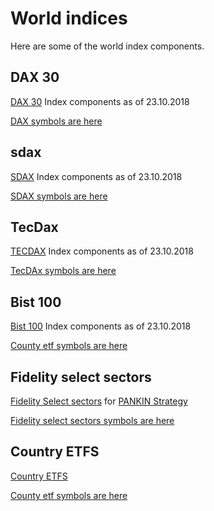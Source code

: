 # World indices

Here are some of the world index components. 

## DAX 30 

[DAX 30](https://finance.yahoo.com/quote/%5EGDAXI/components?p=%5EGDAXI) Index components as of 23.10.2018 

[DAX symbols are here](symbols/dax.csv)

## sdax

[SDAX](https://finance.yahoo.com/quote/%5ESDAXI/components?p=^SDAXI&.tsrc=fin-srch) Index components as of 23.10.2018 

[SDAX symbols are here](symbols/sdax.csv)

## TecDax 

[TECDAX](https://finance.yahoo.com/quote/%5ETECDAX/components?p=%5ETECDAX) Index components as of 23.10.2018 

[TecDAx symbols are here](symbols/tecdax.csv)


## Bist 100 
[Bist 100](http://www.borsaistanbul.com/en/indices/bist-stock-indices) Index components as of 23.10.2018 

[County etf symbols are here](symbols/bist100.csv)


## Fidelity select sectors
[Fidelity Select sectors](https://fundresearch.fidelity.com/mutual-funds/category-performance-annual-total-returns/SECTOR) for [PANKIN Strategy](http://www.pankin.com/)

[Fidelity select sectors symbols are here](symbols/fidelity-sectors.csv)

## Country ETFS
[Country ETFS](https://www.etf.com/channels/single-country-etfs)

[County etf symbols are here](symbols/country-etfs.csv)


